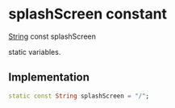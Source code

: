 


# splashScreen constant







[String](https://api.flutter.dev/flutter/dart-core/String-class.html) const splashScreen
  




<p>static variables.</p>



## Implementation

```dart
static const String splashScreen = "/";
```







